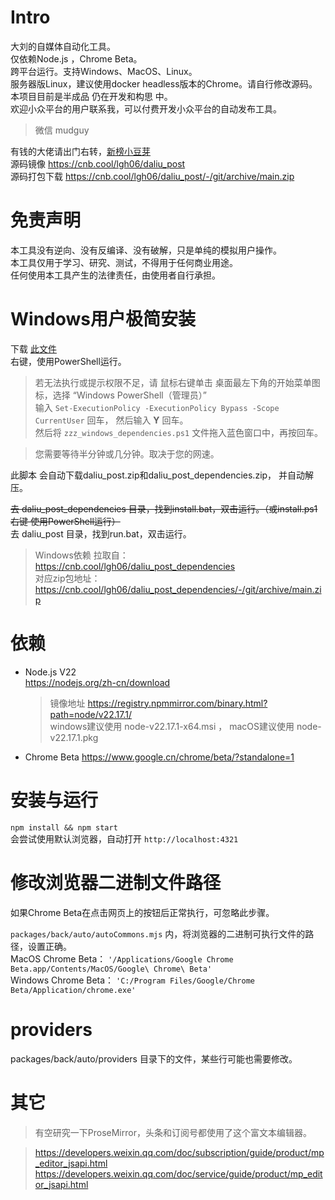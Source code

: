 # Intro  
大刘的自媒体自动化工具。  
仅依赖Node.js ，Chrome Beta。  
跨平台运行。支持Windows、MacOS、Linux。  
服务器版Linux，建议使用docker headless版本的Chrome。请自行修改源码。  
本项目目前是半成品 仍在开发和构思 中。  
欢迎小众平台的用户联系我，可以付费开发小众平台的自动发布工具。  
> 微信 mudguy  

有钱的大佬请出门右转，[新榜小豆芽](https://d.newrank.cn/)  
源码镜像 https://cnb.cool/lgh06/daliu_post  
源码打包下载 https://cnb.cool/lgh06/daliu_post/-/git/archive/main.zip
# 免责声明  
本工具没有逆向、没有反编译、没有破解，只是单纯的模拟用户操作。  
本工具仅用于学习、研究、测试，不得用于任何商业用途。  
任何使用本工具产生的法律责任，由使用者自行承担。  
# Windows用户极简安装  
下载 [此文件](https://cnb.cool/lgh06/daliu_post/-/git/raw/main/zzz_windows_dependencies.ps1?download=true)  
右键，使用PowerShell运行。  

> 若无法执行或提示权限不足，请 鼠标右键单击 桌面最左下角的开始菜单图标，选择 “Windows PowerShell（管理员）”  
输入 `Set-ExecutionPolicy -ExecutionPolicy Bypass -Scope CurrentUser` 回车， 然后输入 **Y** 回车。  
然后将 `zzz_windows_dependencies.ps1` 文件拖入蓝色窗口中，再按回车。  

> 您需要等待半分钟或几分钟。取决于您的网速。  

此脚本 会自动下载daliu_post.zip和daliu_post_dependencies.zip， 并自动解压。  

~~去 daliu_post_dependencies 目录，找到install.bat，双击运行。（或install.ps1 右键 使用PowerShell运行）~~  
去 daliu_post 目录，找到run.bat，双击运行。  

> Windows依赖 拉取自： https://cnb.cool/lgh06/daliu_post_dependencies  
> 对应zip包地址：https://cnb.cool/lgh06/daliu_post_dependencies/-/git/archive/main.zip

# 依赖  
- Node.js V22  
  https://nodejs.org/zh-cn/download    
  > 镜像地址 https://registry.npmmirror.com/binary.html?path=node/v22.17.1/  
  > windows建议使用 node-v22.17.1-x64.msi ， macOS建议使用 node-v22.17.1.pkg  
- Chrome Beta https://www.google.cn/chrome/beta/?standalone=1  

# 安装与运行  
`npm install && npm start`  
会尝试使用默认浏览器，自动打开 `http://localhost:4321`  

# 修改浏览器二进制文件路径  

如果Chrome Beta在点击网页上的按钮后正常执行，可忽略此步骤。  

`packages/back/auto/autoCommons.mjs` 内，将浏览器的二进制可执行文件的路径，设置正确。  
MacOS Chrome Beta： `'/Applications/Google Chrome Beta.app/Contents/MacOS/Google\ Chrome\ Beta'`  
Windows Chrome Beta： `'C:/Program Files/Google/Chrome Beta/Application/chrome.exe'`  

# providers  
packages/back/auto/providers 目录下的文件，某些行可能也需要修改。  

# 其它
> 有空研究一下ProseMirror，头条和订阅号都使用了这个富文本编辑器。  

> https://developers.weixin.qq.com/doc/subscription/guide/product/mp_editor_jsapi.html  
> https://developers.weixin.qq.com/doc/service/guide/product/mp_editor_jsapi.html  
